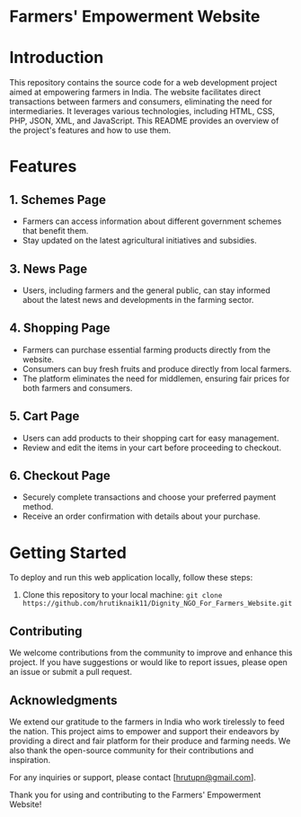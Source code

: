 # Farmers' Empowerment Website 

# Introduction
This repository contains the source code for a web development project aimed at empowering farmers in India. 
The website facilitates direct transactions between farmers and consumers, eliminating the need for intermediaries. 
It leverages various technologies, including HTML, CSS, PHP, JSON, XML, and JavaScript. 
This README provides an overview of the project's features and how to use them.

# Features
## 1. Schemes Page
* Farmers can access information about different government schemes that benefit them.
* Stay updated on the latest agricultural initiatives and subsidies.
## 3. News Page
* Users, including farmers and the general public, can stay informed about the latest news and developments in the farming sector.
## 4. Shopping Page
* Farmers can purchase essential farming products directly from the website.
* Consumers can buy fresh fruits and produce directly from local farmers.
* The platform eliminates the need for middlemen, ensuring fair prices for both farmers and consumers.
## 5. Cart Page
* Users can add products to their shopping cart for easy management.
* Review and edit the items in your cart before proceeding to checkout.
## 6. Checkout Page
* Securely complete transactions and choose your preferred payment method.
* Receive an order confirmation with details about your purchase.


# Getting Started
To deploy and run this web application locally, follow these steps:
1. Clone this repository to your local machine:
   `git clone https://github.com/hrutiknaik11/Dignity_NGO_For_Farmers_Website.git`

## Contributing
We welcome contributions from the community to improve and enhance this project. 
If you have suggestions or would like to report issues, please open an issue or submit a pull request.

## Acknowledgments
We extend our gratitude to the farmers in India who work tirelessly to feed the nation. 
This project aims to empower and support their endeavors by providing a direct and fair platform for their produce and farming needs. 
We also thank the open-source community for their contributions and inspiration.

For any inquiries or support, please contact [hrutupn@gmail.com].

Thank you for using and contributing to the Farmers' Empowerment Website!
   
